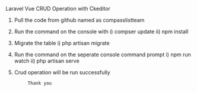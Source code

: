 Laravel Vue CRUD Operation with Ckeditor


1. Pull the code from github named as compasslistteam
2. Run the command on the console with 
     i) compser update 
     ii) npm install
3. Migrate the table
    i) php artisan migrate
4. Run the command on the seperate console command prompt
    i) npm run watch
    ii) php artisan serve
5. Crud operation will be run successfully

            Thank you